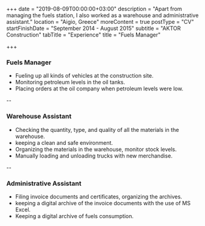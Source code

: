 +++
date = "2019-08-09T00:00:00+03:00"
description = "Apart from managing the fuels station, I also worked as a warehouse and administrative assistant."
location = "Aigio, Greece"
moreContent = true
postType = "CV"
startFinishDate = "September 2014 - August 2015"
subtitle = "AKTOR Construction"
tabTitle = "Experience"
title = "Fuels Manager"

+++
### Fuels Manager

* Fueling up all kinds of vehicles at the construction site.
* Monitoring petroleum levels in the oil tanks.
* Placing orders at the oil company when petroleum levels were low.

\--

### Warehouse Assistant

* Checking the quantity, type, and quality of all the materials in the warehouse.
* keeping a clean and safe environment.
* Organizing the materials in the warehouse, monitor stock levels.
* Manually loading and unloading trucks with new merchandise.

\--

### Administrative Assistant

* Filing invoice documents and certificates, organizing the archives.
* keeping a digital archive of the invoice documents with the use of MS Excel.
* Keeping a digital archive of fuels consumption.